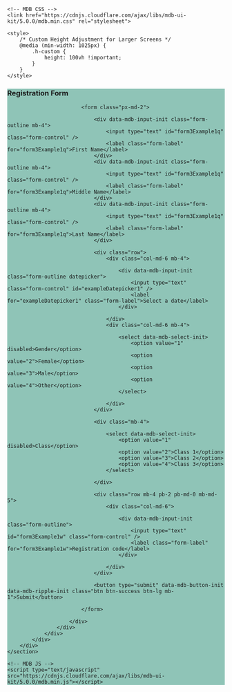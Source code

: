 <!DOCTYPE html>
<html lang="en">
<head>
    <meta charset="UTF-8">
    <meta name="viewport" content="width=device-width, initial-scale=1.0">
    <title>Registration Form</title>

    <!-- MDB CSS -->
    <link href="https://cdnjs.cloudflare.com/ajax/libs/mdb-ui-kit/5.0.0/mdb.min.css" rel="stylesheet">

    <style>
        /* Custom Height Adjustment for Larger Screens */
        @media (min-width: 1025px) {
            .h-custom {
                height: 100vh !important;
            }
        }
    </style>
</head>
<body>
    <section class="h-100" style="background-color: #8fc4b7;">
        <div class="container py-5 h-100">
            <div class="row d-flex justify-content-center align-items-center h-100">
                <div class="col-lg-8 col-xl-6">
                    <div class="card rounded-3">
                        <!-- <img src="https://mdbcdn.b-cdn.net/img/Photos/new-templates/bootstrap-registration/img3.webp"
                            class="w-100" style="border-top-left-radius: .3rem; border-top-right-radius: .3rem;"
                            alt="Sample photo"> -->
                        <div class="card-body p-4 p-md-5">
                            <h3 class="mb-4 pb-2 pb-md-0 mb-md-5 px-md-2">Registration Form</h3>

                            <form class="px-md-2">

                                <div data-mdb-input-init class="form-outline mb-4">
                                    <input type="text" id="form3Example1q" class="form-control" />
                                    <label class="form-label" for="form3Example1q">First Name</label>
                                </div>
                                <div data-mdb-input-init class="form-outline mb-4">
                                    <input type="text" id="form3Example1q" class="form-control" />
                                    <label class="form-label" for="form3Example1q">Middle Name</label>
                                </div>
                                <div data-mdb-input-init class="form-outline mb-4">
                                    <input type="text" id="form3Example1q" class="form-control" />
                                    <label class="form-label" for="form3Example1q">Last Name</label>
                                </div>

                                <div class="row">
                                    <div class="col-md-6 mb-4">

                                        <div data-mdb-input-init class="form-outline datepicker">
                                            <input type="text" class="form-control" id="exampleDatepicker1" />
                                            <label for="exampleDatepicker1" class="form-label">Select a date</label>
                                        </div>

                                    </div>
                                    <div class="col-md-6 mb-4">

                                        <select data-mdb-select-init>
                                            <option value="1" disabled>Gender</option>
                                            <option value="2">Female</option>
                                            <option value="3">Male</option>
                                            <option value="4">Other</option>
                                        </select>

                                    </div>
                                </div>

                                <div class="mb-4">

                                    <select data-mdb-select-init>
                                        <option value="1" disabled>Class</option>
                                        <option value="2">Class 1</option>
                                        <option value="3">Class 2</option>
                                        <option value="4">Class 3</option>
                                    </select>

                                </div>

                                <div class="row mb-4 pb-2 pb-md-0 mb-md-5">
                                    <div class="col-md-6">

                                        <div data-mdb-input-init class="form-outline">
                                            <input type="text" id="form3Example1w" class="form-control" />
                                            <label class="form-label" for="form3Example1w">Registration code</label>
                                        </div>

                                    </div>
                                </div>

                                <button type="submit" data-mdb-button-init data-mdb-ripple-init class="btn btn-success btn-lg mb-1">Submit</button>

                            </form>

                        </div>
                    </div>
                </div>
            </div>
        </div>
    </section>

    <!-- MDB JS -->
    <script type="text/javascript" src="https://cdnjs.cloudflare.com/ajax/libs/mdb-ui-kit/5.0.0/mdb.min.js"></script>
</body>
</html>
